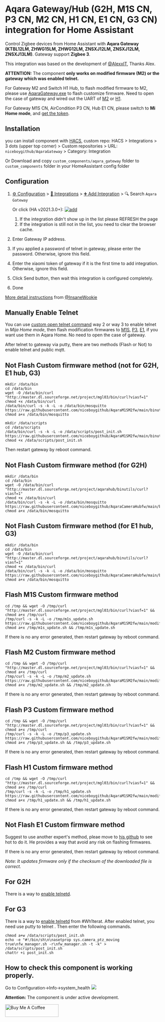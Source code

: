 # Aqara Gateway/Hub (G2H, M1S CN, P3 CN, M2 CN, H1 CN, E1 CN, G3 CN) integration for Home Assistant

Control Zigbee devices from Home Assistant with **Aqara Gateway (KTBL12LM, ZHWG15LM, ZHWG12LM, ZNSXJ12LM, ZNSXJ12LM, ZNSXJ13LM)**.
Gateway support **Zigbee 3**.

This integration was based on the development of [@AlexxIT](https://github.com/AlexxIT/XiaomiGateway3/), Thanks Alex.

**ATTENTION:** The component **only works on modified firmware (M2) or the gateway which was enabled telnet.**

For Gateway M2 and Switch H1 Hub, to flash modified firmware to M2, please use [AqaraGateway.exe](https://github.com/niceboygithub/AqaraM1SM2fw/raw/main/tools/aqaragateway.exe) to flash customize firmware. Need to open the case of gateway and wired out the UART of [M2](https://github.com/niceboygithub/AqaraM1SM2fw/raw/main/images/M2/m2_uart.png) or [H1](https://github.com/niceboygithub/AqaraM1SM2fw/raw/main/images/H1/h1_uart.png).

For Gateway M1S CN, AirCondition P3 CN, Hub E1 CN, please switch to **Mi Home mode**, and [get the token](https://github.com/piotrmachowski/xiaomi-cloud-tokens-extractor).

## Installation

you can install component with [HACS](https://hacs.xyz),  custom repo: HACS > Integrations > 3 dots (upper top corner) > Custom repositories > URL: `niceboygithub/AqaraGateway` > Category: Integration

Or Download and copy `custom_components/aqara_gateway` folder to `custom_components` folder in your HomeAssistant config folder


## Configuration

1. [⚙️ Configuration](https://my.home-assistant.io/redirect/config) > [🧩 Integrations](https://my.home-assistant.io/redirect/integrations) > [➕ Add Integration](https://my.home-assistant.io/redirect/config_flow_start?domain=aqara_gateway) > 🔍 Search `Aqara Gateway`

    Or click (HA v2021.3.0+): [![add](https://my.home-assistant.io/badges/config_flow_start.svg)](https://my.home-assistant.io/redirect/config_flow_start?domain=aqara_gateway)
   1. If the integration didn't show up in the list please REFRESH the page
   2. If the integration is still not in the list, you need to clear the browser cache.
2. Enter Gateway IP address.
3. If you applied a password of telnet in gateway, please enter the password. Otherwise, ignore this field.
4. Enter the xiaomi token of gateway if it is the first time to add integration. Otherwise, ignore this field.
5. Click Send button, then wait this integration is configured completely.
6. Done


[More detail instructions](https://gist.github.com/InsaneWookie/1221cd6267745ea3c16f6a2a83ba3a44) from [@InsaneWookie](https://gist.github.com/InsaneWookie)


## Manually Enable Telnet
You can use [custom open telnet command](https://gist.github.com/zvldz/1bd6b21539f84339c218f9427e022709) way 2 or way 3 to enable telnet in *Mija Home mode*, then flash modification firmwares to [M1S](https://github.com/niceboygithub/AqaraM1SM2fw/tree/main/modified/M1S), [P3](https://github.com/niceboygithub/AqaraM1SM2fw/tree/main/modified/P3), [E1](https://github.com/niceboygithub/AqaraCameraHubfw/tree/main/modified/E1),  if you want use them in Aqara Home. No need to open the case of gateway.

After telnet to gateway via putty, there are two methods (Flash or Not) to enable telnet and public mqtt.

## Not Flash Custom firmware method (not for G2H, E1 hub, G3)

```shell
mkdir /data/bin
cd /data/bin
wget -O /data/bin/curl "http://master.dl.sourceforge.net/project/mgl03/bin/curl?viasf=1"
chmod +x /data/bin/curl
/data/bin/curl -s -k -L -o /data/bin/mosquitto https://raw.githubusercontent.com/niceboygithub/AqaraM1SM2fw/main/binutils/mosquitto
chmod a+x /data/bin/mosquitto

mkdir /data/scripts
cd /data/scripts
/data/bin/curl -s -k -L -o /data/scripts/post_init.sh https://raw.githubusercontent.com/niceboygithub/AqaraM1SM2fw/main/binutils/post_init.sh
chmod +x /data/scripts/post_init.sh
```
Then restart gateway by reboot command.

## Not Flash Custom firmware method (for G2H)

```shell
mkdir /data/bin
cd /data/bin
wget -O /data/bin/curl "http://master.dl.sourceforge.net/project/aqarahub/binutils/curl?viasf=1"
chmod +x /data/bin/curl
/data/bin/curl -s -k -L -o /data/bin/mosquitto https://raw.githubusercontent.com/niceboygithub/AqaraCameraHubfw/main/binutils/mosquitto
chmod a+x /data/bin/mosquitto

```

## Not Flash Custom firmware method (for E1 hub, G3)

```shell
mkdir /data/bin
cd /data/bin
wget -O /data/bin/curl "http://master.dl.sourceforge.net/project/aqarahub/binutils/curl?viasf=1"
chmod +x /data/bin/curl
/data/bin/curl -s -k -L -o /data/bin/mosquitto https://raw.githubusercontent.com/niceboygithub/AqaraCameraHubfw/main/binutils/mosquitto_e1
chmod a+x /data/bin/mosquitto

```

## Flash M1S Custom firmware method
```shell
cd /tmp && wget -O /tmp/curl "http://master.dl.sourceforge.net/project/mgl03/bin/curl?viasf=1" && chmod a+x /tmp/curl
/tmp/curl -s -k -L -o /tmp/m1s_update.sh https://raw.githubusercontent.com/niceboygithub/AqaraM1SM2fw/main/modified/M1S/m1s_update.sh
chmod a+x /tmp/m1s_update.sh && /tmp/m1s_update.sh
```
If there is no any error generated, then restart gateway by reboot command.

## Flash M2 Custom firmware method
```shell
cd /tmp && wget -O /tmp/curl "http://master.dl.sourceforge.net/project/mgl03/bin/curl?viasf=1" && chmod a+x /tmp/curl
/tmp/curl -s -k -L -o /tmp/m2_update.sh https://raw.githubusercontent.com/niceboygithub/AqaraM1SM2fw/main/modified/M2/m2_update.sh
chmod a+x /tmp/m2_update.sh && /tmp/m2_update.sh
```
If there is no any error generated, then restart gateway by reboot command.

## Flash P3 Custom firmware method
```shell
cd /tmp && wget -O /tmp/curl "http://master.dl.sourceforge.net/project/mgl03/bin/curl?viasf=1" && chmod a+x /tmp/curl
/tmp/curl -s -k -L -o /tmp/p3_update.sh https://raw.githubusercontent.com/niceboygithub/AqaraM1SM2fw/main/modified/P3/p3_update.sh
chmod a+x /tmp/p3_update.sh && /tmp/p3_update.sh
```
If there is no any error generated, then restart gateway by reboot command.

## Flash H1 Custom firmware method
```shell
cd /tmp && wget -O /tmp/curl "http://master.dl.sourceforge.net/project/mgl03/bin/curl?viasf=1" && chmod a+x /tmp/curl
/tmp/curl -s -k -L -o /tmp/h1_update.sh https://raw.githubusercontent.com/niceboygithub/AqaraM1SM2fw/main/modified/H1/h1_update.sh
chmod a+x /tmp/h1_update.sh && /tmp/h1_update.sh
```
If there is no any error generated, then restart gateway by reboot command.

## Not Flash E1 Custom firmware method

Suggest to use another expert's method, pleae move to [his github](https://github.com/zvldz/aqcn02_fw/tree/main/update) to see hot to do it.  He provides a way that avoid any risk on flashing firmwares.

If there is no any error generated, then restart gateway by reboot command.

*Note: It updates firmware only if the checksum of the downloaded file is correct.*

## For G2H
There is a way to [enable telnetd](https://github.com/niceboygithub/AqaraCameraHubfw/blob/main/binutils/README.md#aqara-camera-hub-g2g2h-znsxj12lm-related-binutils).

## For G3
There is a way to [enable telnetd](https://github.com/Wh1terat/aQRootG3) from #Wh1terat. After enabled telnet, you need use putty to telnet <ip of your G3>. Then enter the following commands.

```
chmod a+w /data/scripts/post_init.sh
echo -e "#!/bin/sh\n\nasetprop sys.camera_ptz_moving true\nfw_manager.sh -r\nfw_manager.sh -t -k" > /data/scripts/post_init.sh
chattr +i post_init.sh
```

## How to check this component is working properly.
Go to Configuration->Info->system_health
<img src="https://raw.githubusercontent.com/niceboygithub/AqaraGateway/master/system_health.png">


**Attention:** The component is under active development.

<a href="https://www.buymeacoffee.com/niceboygithub" target="_blank"><img src="https://cdn.buymeacoffee.com/buttons/default-orange.png" alt="Buy Me A Coffee" height="41" width="174"></a>

